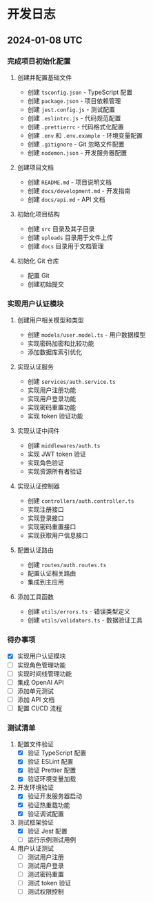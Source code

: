 # 开发日志

## 2024-01-08 UTC

### 完成项目初始化配置

1. 创建并配置基础文件
   - 创建 `tsconfig.json` - TypeScript 配置
   - 创建 `package.json` - 项目依赖管理
   - 创建 `jest.config.js` - 测试配置
   - 创建 `.eslintrc.js` - 代码规范配置
   - 创建 `.prettierrc` - 代码格式化配置
   - 创建 `.env` 和 `.env.example` - 环境变量配置
   - 创建 `.gitignore` - Git 忽略文件配置
   - 创建 `nodemon.json` - 开发服务器配置

2. 创建项目文档
   - 创建 `README.md` - 项目说明文档
   - 创建 `docs/development.md` - 开发指南
   - 创建 `docs/api.md` - API 文档

3. 初始化项目结构
   - 创建 `src` 目录及其子目录
   - 创建 `uploads` 目录用于文件上传
   - 创建 `docs` 目录用于文档管理

4. 初始化 Git 仓库
   - 配置 Git
   - 创建初始提交

### 实现用户认证模块

1. 创建用户相关模型和类型
   - 创建 `models/user.model.ts` - 用户数据模型
   - 实现密码加密和比较功能
   - 添加数据库索引优化

2. 实现认证服务
   - 创建 `services/auth.service.ts`
   - 实现用户注册功能
   - 实现用户登录功能
   - 实现密码重置功能
   - 实现 token 验证功能

3. 实现认证中间件
   - 创建 `middlewares/auth.ts`
   - 实现 JWT token 验证
   - 实现角色验证
   - 实现资源所有者验证

4. 实现认证控制器
   - 创建 `controllers/auth.controller.ts`
   - 实现注册接口
   - 实现登录接口
   - 实现密码重置接口
   - 实现获取用户信息接口

5. 配置认证路由
   - 创建 `routes/auth.routes.ts`
   - 配置认证相关路由
   - 集成到主应用

6. 添加工具函数
   - 创建 `utils/errors.ts` - 错误类型定义
   - 创建 `utils/validators.ts` - 数据验证工具

### 待办事项

- [x] 实现用户认证模块
- [ ] 实现角色管理功能
- [ ] 实现时间线管理功能
- [ ] 集成 OpenAI API
- [ ] 添加单元测试
- [ ] 添加 API 文档
- [ ] 配置 CI/CD 流程

### 测试清单

1. 配置文件验证
   - [x] 验证 TypeScript 配置
   - [x] 验证 ESLint 配置
   - [x] 验证 Prettier 配置
   - [x] 验证环境变量加载

2. 开发环境验证
   - [x] 验证开发服务器启动
   - [x] 验证热重载功能
   - [x] 验证调试配置

3. 测试框架验证
   - [x] 验证 Jest 配置
   - [ ] 运行示例测试用例

4. 用户认证测试
   - [ ] 测试用户注册
   - [ ] 测试用户登录
   - [ ] 测试密码重置
   - [ ] 测试 token 验证
   - [ ] 测试权限控制 